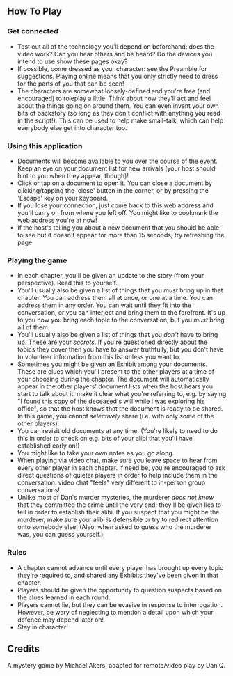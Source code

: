 ## How To Play

### Get connected

* Test out all of the technology you'll depend on beforehand: does the video work? Can you hear others and be heard? Do the devices you intend to use show these pages okay?
* If possible, come dressed as your character: see the Preamble for suggestions. Playing online means that you only strictly need to dress for the parts of you that can be seen!
* The characters are somewhat loosely-defined and you're free (and encouraged) to roleplay a little. Think about how they'll act and feel about the things going on around them. You can even invent your own bits of backstory (so long as they don't conflict with anything you read in the script!). This can be used to help make small-talk, which can help everybody else get into character too.

### Using this application

* Documents will become available to you over the course of the event. Keep an eye on your document list for new arrivals (your host should hint to you when they appear, though)!
* Click or tap on a document to open it. You can close a document by clicking/tapping the 'close' button in the corner, or by pressing the 'Escape' key on your keyboard.
* If you lose your connection, just come back to this web address and you'll carry on from where you left off. You might like to bookmark the web address you're at now!
* If the host's telling you about a new document that you should be able to see but it doesn't appear for more than 15 seconds, try refreshing the page.

### Playing the game

* In each chapter, you'll be given an update to the story (from your perspective). Read this to yourself.
* You'll usually also be given a list of things that you _must_ bring up in that chapter. You can address them all at once, or one at a time. You can address them in any order. You can wait until they fit into the conversation, or you can interject and bring them to the forefront. It's up to you how you bring each topic to the conversation, but you _must_ bring all of them.
* You'll usually also be given a list of things that you _don't_ have to bring up. These are your _secrets_. If you're questioned directly about the topics they cover then you have to answer truthfully, but you don't have to volunteer information from this list unless you want to.
* Sometimes you might be given an Exhibit among your documents. These are clues which you'll present to the other players at a time of your choosing during the chapter. The document will automatically appear in the other players' document lists when the host hears you start to talk about it: make it clear what you're referring to, e.g. by saying "I found this copy of the deceased's will while I was exploring his office", so that the host knows that the document is ready to be shared. In this game, you cannot _selectively_ share (i.e. with only _some_ of the other players).
* You can revisit old documents at any time. (You're likely to need to do this in order to check on e.g. bits of your alibi that you'll have established early on!)
* You might like to take your own notes as you go along.
* When playing via video chat, make sure you leave space to hear from every other player in each chapter. If need be, you're encouraged to ask direct questions of quieter players in order to help include them in the conversation: video chat "feels" very different to in-person group conversations!
* Unlike most of Dan's murder mysteries, the murderer _does not know_ that they committed the crime until the very end; they'll be given lies to tell in order to establish their alibi. If you suspect that you might be the murderer, make sure your alibi is defensible or try to redirect attention onto somebody else! (Also: when asked to guess who the murderer was, you can guess yourself.)

### Rules

* A chapter cannot advance until every player has brought up every topic they're required to, and shared any Exhibits they've been given in that chapter.
* Players should be given the opportunity to question suspects based on the clues learned in each round.
* Players cannot lie, but they can be evasive in response to interrogation. However, be wary of neglecting to mention a detail upon which your defence may depend later on!
* Stay in character!

## Credits

A mystery game by Michael Akers, adapted for remote/video play by Dan Q.
